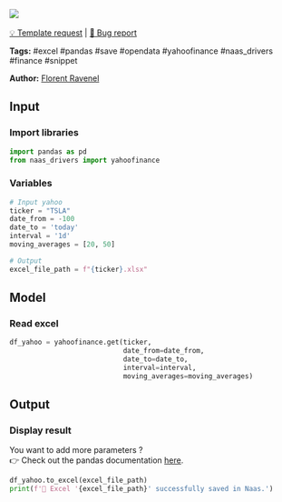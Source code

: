 <a href="https://app.naas.ai/user-redirect/naas/downloader?url=https://raw.githubusercontent.com/jupyter-naas/awesome-notebooks/master/Excel/Excel_Save_file.ipynb" target="_parent"><img src="https://naasai-public.s3.eu-west-3.amazonaws.com/open_in_naas.svg"/></a><br><br><a href="https://github.com/jupyter-naas/awesome-notebooks/issues/new?assignees=&labels=&template=template-request.md&title=Tool+-+Action+of+the+notebook+">💡 Template request</a> | <a href="https://github.com/jupyter-naas/awesome-notebooks/issues/new?assignees=&labels=bug&template=bug_report.md&title=Excel+-+Save+file:+Error+short+description">🚨 Bug report</a>

**Tags:** #excel #pandas #save #opendata #yahoofinance #naas_drivers #finance #snippet

**Author:** [Florent Ravenel](https://www.linkedin.com/in/ACoAABCNSioBW3YZHc2lBHVG0E_TXYWitQkmwog/)

## Input

### Import libraries


```python
import pandas as pd
from naas_drivers import yahoofinance
```

### Variables


```python
# Input yahoo
ticker = "TSLA"
date_from = -100
date_to = 'today'
interval = '1d'
moving_averages = [20, 50]

# Output
excel_file_path = f"{ticker}.xlsx"
```

## Model

### Read excel


```python
df_yahoo = yahoofinance.get(ticker,
                            date_from=date_from,
                            date_to=date_to,
                            interval=interval,
                            moving_averages=moving_averages)
```

## Output

### Display result

You want to add more parameters ?<br>
👉 Check out the pandas documentation <a href="https://pandas.pydata.org/docs/reference/api/pandas.read_excel.html">here</a>.


```python
df_yahoo.to_excel(excel_file_path)
print(f'💾 Excel '{excel_file_path}' successfully saved in Naas.')
```
